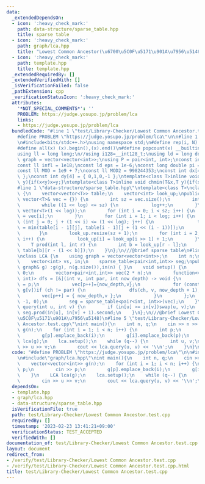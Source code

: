 ```yaml
---
data:
  _extendedDependsOn:
  - icon: ':heavy_check_mark:'
    path: data-structure/sparse_table.hpp
    title: sparse table
  - icon: ':heavy_check_mark:'
    path: graph/lca.hpp
    title: "Lowest Common Ancestor(\u6700\u5C0F\u5171\u901A\u7956\u5148)"
  - icon: ':heavy_check_mark:'
    path: template.hpp
    title: template.hpp
  _extendedRequiredBy: []
  _extendedVerifiedWith: []
  _isVerificationFailed: false
  _pathExtension: cpp
  _verificationStatusIcon: ':heavy_check_mark:'
  attributes:
    '*NOT_SPECIAL_COMMENTS*': ''
    PROBLEM: https://judge.yosupo.jp/problem/lca
    links:
    - https://judge.yosupo.jp/problem/lca
  bundledCode: "#line 1 \"test/Library-Checker/Lowest Common Ancestor.test.cpp\"\n\
    #define PROBLEM \"https://judge.yosupo.jp/problem/lca\"\n\n#line 1 \"template.hpp\"\
    \n#include<bits/stdc++.h>\nusing namespace std;\n#define rep(i, N)  for(int i=0;i<(N);i++)\n\
    #define all(x) (x).begin(),(x).end()\n#define popcount(x) __builtin_popcount(x)\n\
    using ll = long long;\n//using i128=__int128_t;\nusing ld = long double;\nusing\
    \ graph = vector<vector<int>>;\nusing P = pair<int, int>;\nconst int inf = 1e9;\n\
    const ll infl = 1e18;\nconst ld eps = 1e-6;\nconst long double pi = acos(-1);\n\
    const ll MOD = 1e9 + 7;\nconst ll MOD2 = 998244353;\nconst int dx[4] = { 1,0,-1,0\
    \ };\nconst int dy[4] = { 0,1,0,-1 };\ntemplate<class T>inline void chmax(T&x,T\
    \ y){if(x<y)x=y;}\ntemplate<class T>inline void chmin(T&x,T y){if(x>y)x=y;}\n\
    #line 1 \"data-structure/sparse_table.hpp\"\ntemplate<class T>\nclass sparse_table\
    \ {\n    vector<vector<T>> table;\n    vector<int> look_up;\npublic:\n    sparse_table(const\
    \ vector<T>& vec = {}) {\n        int sz = vec.size();\n        int log = 0;\n\
    \        while ((1 << log) <= sz) {\n            log++;\n        }\n        table.assign(log,\
    \ vector<T>(1 << log));\n        for (int i = 0; i < sz; i++) {\n            table[0][i]\
    \ = vec[i];\n        }\n        for (int i = 1; i < log; i++) {\n            for\
    \ (int j = 0; j + (1 << i) <= (1 << log); j++) {\n                table[i][j]\
    \ = min(table[i - 1][j], table[i - 1][j + (1 << (i - 1))]);\n            }\n \
    \       }\n        look_up.resize(sz + 1);\n        for (int i = 2; i < look_up.size();\
    \ i++) {\n            look_up[i] = look_up[i >> 1] + 1;\n        }\n    }\n\n\
    \    T prod(int l, int r) {\n        int b = look_up[r - l];\n        return min(table[b][l],\
    \ table[b][r - (1 << b)]);\n    }\n};\n///@brief sparse table\n#line 3 \"graph/lca.hpp\"\
    \nclass LCA {\n    using graph = vector<vector<int>>;\n    int n;\n    graph g;\n\
    \    vector<int> vs, in;\n    sparse_table<pair<int,int>> seg;\npublic:\n    LCA(const\
    \ graph& g) :g(g), n(g.size()),in(n) { }\n    void setup() {\n        int p =\
    \ 0;\n        vector<pair<int,int>> vec(2 * n);\n        function<void(int, int,\
    \ int)> dfs = [&](int v, int par, int now_depth) -> void {\n            in[v]\
    \ = p;\n            vec[p++]={now_depth,v};\n            for (const auto& ch :\
    \ g[v])if (ch != par) {\n                dfs(ch, v, now_depth + 1);\n        \
    \        vec[p++] = { now_depth,v };\n            }\n        };\n        dfs(0,\
    \ -1, 0);\n        seg = sparse_table<pair<int, int>>(vec);\n    }\n\n    int\
    \ query(int u, int v) {\n        if (in[u] >= in[v])swap(u, v);\n        return\
    \ seg.prod(in[u], in[v] + 1).second;\n    }\n};\n///@brief Lowest Common Ancestor(\u6700\
    \u5C0F\u5171\u901A\u7956\u5148)\n#line 5 \"test/Library-Checker/Lowest Common\
    \ Ancestor.test.cpp\"\nint main(){\n    int n, q;\n    cin >> n >> q;\n    vector<vector<int>>\
    \ g(n);\n    for (int i = 1; i < n; i++) {\n        int p;\n        cin >> p;\n\
    \        g[p].emplace_back(i);\n        g[i].emplace_back(p);\n    }\n    LCA\
    \ lca(g);\n    lca.setup();\n    while (q--) {\n        int u, v;\n        cin\
    \ >> u >> v;\n        cout << lca.query(u, v) << '\\n';\n    }\n}\n"
  code: "#define PROBLEM \"https://judge.yosupo.jp/problem/lca\"\n\n#include\"template.hpp\"\
    \n#include\"graph/lca.hpp\"\nint main(){\n    int n, q;\n    cin >> n >> q;\n\
    \    vector<vector<int>> g(n);\n    for (int i = 1; i < n; i++) {\n        int\
    \ p;\n        cin >> p;\n        g[p].emplace_back(i);\n        g[i].emplace_back(p);\n\
    \    }\n    LCA lca(g);\n    lca.setup();\n    while (q--) {\n        int u, v;\n\
    \        cin >> u >> v;\n        cout << lca.query(u, v) << '\\n';\n    }\n}"
  dependsOn:
  - template.hpp
  - graph/lca.hpp
  - data-structure/sparse_table.hpp
  isVerificationFile: true
  path: test/Library-Checker/Lowest Common Ancestor.test.cpp
  requiredBy: []
  timestamp: '2023-02-23 13:41:21+09:00'
  verificationStatus: TEST_ACCEPTED
  verifiedWith: []
documentation_of: test/Library-Checker/Lowest Common Ancestor.test.cpp
layout: document
redirect_from:
- /verify/test/Library-Checker/Lowest Common Ancestor.test.cpp
- /verify/test/Library-Checker/Lowest Common Ancestor.test.cpp.html
title: test/Library-Checker/Lowest Common Ancestor.test.cpp
---
```

